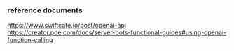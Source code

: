 ### reference documents
https://www.swiftcafe.io/post/openai-api
https://creator.poe.com/docs/server-bots-functional-guides#using-openai-function-calling